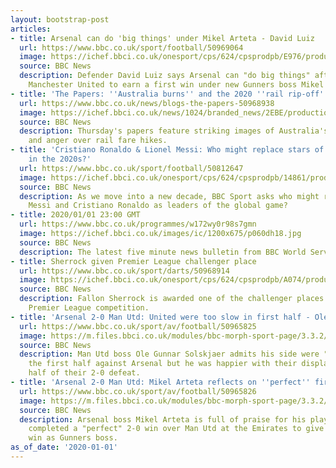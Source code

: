 ```yaml
---
layout: bootstrap-post
articles:
- title: Arsenal can do 'big things' under Mikel Arteta - David Luiz
  url: https://www.bbc.co.uk/sport/football/50969064
  image: https://ichef.bbci.co.uk/onesport/cps/624/cpsprodpb/E976/production/_110366795_hi058895021.jpg
  source: BBC News
  description: Defender David Luiz says Arsenal can "do big things" after beating
    Manchester United to earn a first win under new Gunners boss Mikel Arteta.
- title: 'The Papers: ''Australia burns'' and the 2020 ''rail rip-off'''
  url: https://www.bbc.co.uk/news/blogs-the-papers-50968938
  image: https://ichef.bbci.co.uk/news/1024/branded_news/2EBE/production/_110366911_theguardian.jpg
  source: BBC News
  description: Thursday's papers feature striking images of Australia's bushfires,
    and anger over rail fare hikes.
- title: 'Cristiano Ronaldo & Lionel Messi: Who might replace stars of global game
    in the 2020s?'
  url: https://www.bbc.co.uk/sport/football/50812647
  image: https://ichef.bbci.co.uk/onesport/cps/624/cpsprodpb/14861/production/_110356048_stars_of_2020.png
  source: BBC News
  description: As we move into a new decade, BBC Sport asks who might replace Lionel
    Messi and Cristiano Ronaldo as leaders of the global game?
- title: 2020/01/01 23:00 GMT
  url: https://www.bbc.co.uk/programmes/w172wy0r98s7gmn
  image: https://ichef.bbci.co.uk/images/ic/1200x675/p060dh18.jpg
  source: BBC News
  description: The latest five minute news bulletin from BBC World Service.
- title: Sherrock given Premier League challenger place
  url: https://www.bbc.co.uk/sport/darts/50968914
  image: https://ichef.bbci.co.uk/onesport/cps/624/cpsprodpb/A074/production/_110367014_sherrock_getty.jpg
  source: BBC News
  description: Fallon Sherrock is awarded one of the challenger places in this season's
    Premier League competition.
- title: 'Arsenal 2-0 Man Utd: United were too slow in first half - Ole Gunnar Solskjaer'
  url: https://www.bbc.co.uk/sport/av/football/50965825
  image: https://m.files.bbci.co.uk/modules/bbc-morph-sport-page/3.3.2/images/bbc-sport-logo.png
  source: BBC News
  description: Man Utd boss Ole Gunnar Solskjaer admits his side were "too slow" in
    the first half against Arsenal but he was happier with their display in the second
    half of their 2-0 defeat.
- title: 'Arsenal 2-0 Man Utd: Mikel Arteta reflects on ''perfect'' first win'
  url: https://www.bbc.co.uk/sport/av/football/50965826
  image: https://m.files.bbci.co.uk/modules/bbc-morph-sport-page/3.3.2/images/bbc-sport-logo.png
  source: BBC News
  description: Arsenal boss Mikel Arteta is full of praise for his players after they
    completed a "perfect" 2-0 win over Man Utd at the Emirates to give him his first
    win as Gunners boss.
as_of_date: '2020-01-01'
---
```


